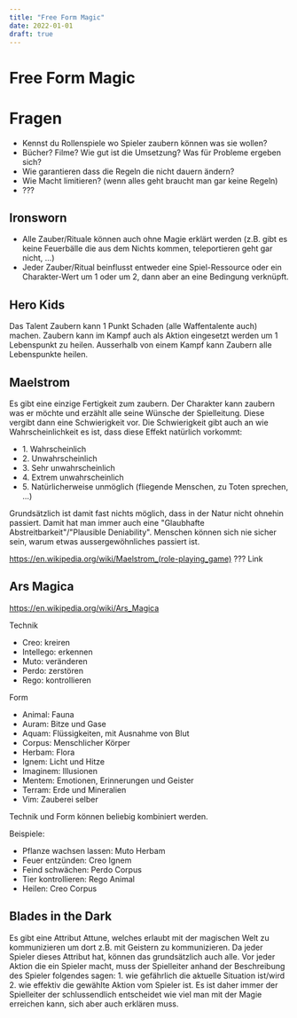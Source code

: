 ```yaml
---
title: "Free Form Magic"
date: 2022-01-01
draft: true
---
```


# Free Form Magic

# Fragen

- Kennst du Rollenspiele wo Spieler zaubern können was sie wollen?
- Bücher? Filme? Wie gut ist die Umsetzung? Was für Probleme ergeben sich?
- Wie garantieren dass die Regeln die nicht dauern ändern?
- Wie Macht limitieren? (wenn alles geht braucht man gar keine Regeln)
- ???

## Ironsworn

- Alle Zauber/Rituale können auch ohne Magie erklärt werden (z.B. gibt es keine Feuerbälle die aus dem Nichts kommen, teleportieren geht gar nicht, ...)
- Jeder Zauber/Ritual beinflusst entweder eine Spiel-Ressource oder ein Charakter-Wert um 1 oder um 2, dann aber an eine Bedingung verknüpft.

## Hero Kids

Das Talent Zaubern kann 1 Punkt Schaden (alle Waffentalente auch) machen. Zaubern kann im Kampf auch als Aktion eingesetzt werden um 1 Lebenspunkt zu heilen. Ausserhalb von einem Kampf kann Zaubern alle Lebenspunkte heilen.

## Maelstrom

Es gibt eine einzige Fertigkeit zum zaubern. Der Charakter kann zaubern was er möchte und erzählt alle seine Wünsche der Spielleitung. Diese vergibt dann eine Schwierigkeit vor. Die Schwierigkeit gibt auch an wie Wahrscheinlichkeit es ist, dass diese Effekt natürlich vorkommt:

- 1\. Wahrscheinlich
- 2\. Unwahrscheinlich
- 3\. Sehr unwahrscheinlich
- 4\. Extrem unwahrscheinlich
- 5\. Natürlicherweise unmöglich (fliegende Menschen, zu Toten sprechen, ...)

Grundsätzlich ist damit fast nichts möglich, dass in der Natur nicht ohnehin passiert. Damit hat man immer auch eine "Glaubhafte Abstreitbarkeit"/"Plausible Deniability". Menschen können sich nie sicher sein, warum etwas aussergewöhnliches passiert ist.

https://en.wikipedia.org/wiki/Maelstrom_(role-playing_game)
??? Link

## Ars Magica

https://en.wikipedia.org/wiki/Ars_Magica

Technik

- Creo: kreiren
- Intellego: erkennen
- Muto: veränderen
- Perdo: zerstören
- Rego: kontrollieren

Form

- Animal: Fauna
- Auram: Bitze und Gase
- Aquam: Flüssigkeiten, mit Ausnahme von Blut
- Corpus: Menschlicher Körper
- Herbam: Flora
- Ignem: Licht und Hitze
- Imaginem: Illusionen
- Mentem: Emotionen, Erinnerungen und Geister
- Terram: Erde und Mineralien
- Vim: Zauberei selber

Technik und Form können beliebig kombiniert werden.

Beispiele:

- Pflanze wachsen lassen: Muto Herbam
- Feuer entzünden: Creo Ignem
- Feind schwächen: Perdo Corpus
- Tier kontrollieren: Rego Animal
- Heilen: Creo Corpus

## Blades in the Dark

Es gibt eine Attribut Attune, welches erlaubt mit der magischen Welt zu kommunizieren um dort z.B. mit Geistern zu kommunizieren. Da jeder Spieler dieses Attribut hat, können das grundsätzlich auch alle. Vor jeder Aktion die ein Spieler macht, muss der Spielleiter anhand der Beschreibung des Spieler folgendes sagen: 1. wie gefährlich die aktuelle Situation ist/wird 2. wie effektiv die gewählte Aktion vom Spieler ist. Es ist daher immer der Spielleiter der schlussendlich entscheidet wie viel man mit der Magie erreichen kann, sich aber auch erklären muss.
